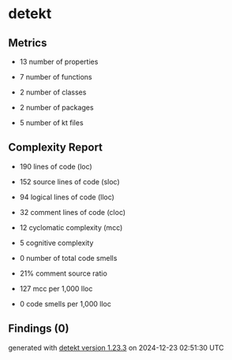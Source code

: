 # detekt

## Metrics

* 13 number of properties

* 7 number of functions

* 2 number of classes

* 2 number of packages

* 5 number of kt files

## Complexity Report

* 190 lines of code (loc)

* 152 source lines of code (sloc)

* 94 logical lines of code (lloc)

* 32 comment lines of code (cloc)

* 12 cyclomatic complexity (mcc)

* 5 cognitive complexity

* 0 number of total code smells

* 21% comment source ratio

* 127 mcc per 1,000 lloc

* 0 code smells per 1,000 lloc

## Findings (0)

generated with [detekt version 1.23.3](https://detekt.dev/) on 2024-12-23 02:51:30 UTC
